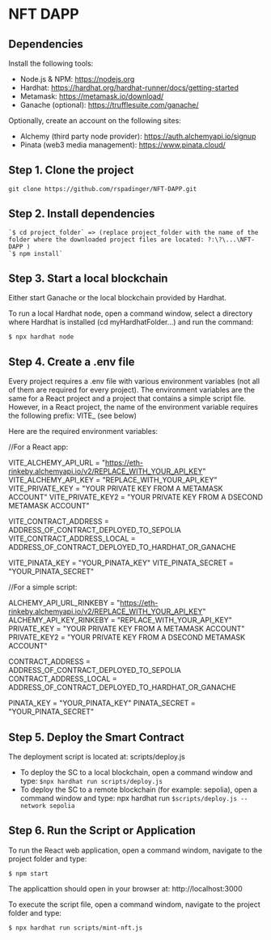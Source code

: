 # NFT DAPP

## Dependencies

Install the following tools:

-   Node.js & NPM: https://nodejs.org
-   Hardhat: https://hardhat.org/hardhat-runner/docs/getting-started
-   Metamask: https://metamask.io/download/
-   Ganache (optional): https://trufflesuite.com/ganache/

Optionally, create an account on the following sites:

-   Alchemy (third party node provider): https://auth.alchemyapi.io/signup
-   Pinata (web3 media management): https://www.pinata.cloud/

## Step 1. Clone the project

`git clone https://github.com/rspadinger/NFT-DAPP.git`

## Step 2. Install dependencies

```
`$ cd project_folder` => (replace project_folder with the name of the folder where the downloaded project files are located: ?:\?\...\NFT-DAPP )
`$ npm install`
```

## Step 3. Start a local blockchain

Either start Ganache or the local blockchain provided by Hardhat.

To run a local Hardhat node, open a command window, select a directory where Hardhat is installed (cd myHardhatFolder...) and run the command:

`$ npx hardhat node`

## Step 4. Create a .env file

Every project requires a .env file with various environment variables (not all of them are required for every project).
The environment variables are the same for a React project and a project that contains a simple script file.
However, in a React project, the name of the environment variable requires the following prefix: VITE_ (see below)

Here are the required environment variables:

//For a React app:

VITE_ALCHEMY_API_URL = "https://eth-rinkeby.alchemyapi.io/v2/REPLACE_WITH_YOUR_API_KEY"
VITE_ALCHEMY_API_KEY = "REPLACE_WITH_YOUR_API_KEY"
VITE_PRIVATE_KEY = "YOUR PRIVATE KEY FROM A METAMASK ACCOUNT"
VITE_PRIVATE_KEY2 = "YOUR PRIVATE KEY FROM A DSECOND METAMASK ACCOUNT"

VITE_CONTRACT_ADDRESS = ADDRESS_OF_CONTRACT_DEPLOYED_TO_SEPOLIA
VITE_CONTRACT_ADDRESS_LOCAL = ADDRESS_OF_CONTRACT_DEPLOYED_TO_HARDHAT_OR_GANACHE

VITE_PINATA_KEY = "YOUR_PINATA_KEY"
VITE_PINATA_SECRET = "YOUR_PINATA_SECRET"

//For a simple script:

ALCHEMY_API_URL_RINKEBY = "https://eth-rinkeby.alchemyapi.io/v2/REPLACE_WITH_YOUR_API_KEY"
ALCHEMY_API_KEY_RINKEBY = "REPLACE_WITH_YOUR_API_KEY"
PRIVATE_KEY = "YOUR PRIVATE KEY FROM A METAMASK ACCOUNT"
PRIVATE_KEY2 = "YOUR PRIVATE KEY FROM A DSECOND METAMASK ACCOUNT"

CONTRACT_ADDRESS = ADDRESS_OF_CONTRACT_DEPLOYED_TO_SEPOLIA
CONTRACT_ADDRESS_LOCAL = ADDRESS_OF_CONTRACT_DEPLOYED_TO_HARDHAT_OR_GANACHE

PINATA_KEY = "YOUR_PINATA_KEY"
PINATA_SECRET = "YOUR_PINATA_SECRET"

## Step 5. Deploy the Smart Contract

The deployment script is located at: scripts/deploy.js

-   To deploy the SC to a local blockchain, open a command window and type: `$npx hardhat run scripts/deploy.js`
-   To deploy the SC to a remote blockchain (for example: sepolia), open a command window and type: npx hardhat run `$scripts/deploy.js --network sepolia`

## Step 6. Run the Script or Application

To run the React web application, open a command windom, navigate to the project folder and type:

`$ npm start`

The applicattion should open in your browser at: http://localhost:3000

To execute the script file, open a command windom, navigate to the project folder and type:

`$ npx hardhat run scripts/mint-nft.js`
